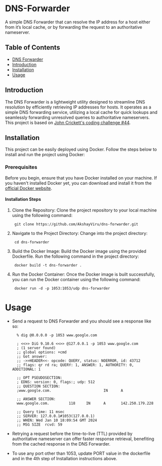 # DNS-Forwarder

A simple DNS Forwarder that can resolve the IP address for a host either from it’s local cache, or by forwarding the request to an authoritative nameserver.

## Table of Contents

- [DNS Forwarder](#dns-forwarder)
- [Introduction](#introduction)
- [Installation](#installation)
- [Usage](#usage)

## Introduction


The DNS Forwarder is a lightweight utility designed to streamline DNS resolution by efficiently retrieving IP addresses for hosts. It operates as a simple DNS forwarding service, utilizing a local cache for quick lookups and seamlessly forwarding unresolved queries to authoritative nameservers. This project is based on [John Crickett's coding challenge #44](https://codingchallenges.substack.com/p/coding-challenge-44-dns-forwarder).

## Installation

This project can be easily deployed using Docker. Follow the steps below to install and run the project using Docker:

### Prerequisites
Before you begin, ensure that you have Docker installed on your machine. If you haven't installed Docker yet, you can download and install it from the [official Docker website](https://www.docker.com/).

#### Installation Steps
1. Clone the Repository: Clone the project repository to your local machine using the following command:

        git clone https://github.com/AkshayViru/dns-forwarder.git

2. Navigate to the Project Directory: Change into the project directory:

        cd dns-forwarder
    
3. Build the Docker Image: Build the Docker image using the provided Dockerfile. Run the following command in the project directory:

        docker build -t dns-forwarder .

4. Run the Docker Container: Once the Docker image is built successfully, you can run the Docker container using the following command:
    
        docker run -d -p 1053:1053/udp dns-forwarder

# Usage

- Send a request to DNS Forwarder and you should see a response like so:

        % dig @0.0.0.0 -p 1053 www.google.com

        ; <<>> DiG 9.10.6 <<>> @127.0.0.1 -p 1053 www.google.com
        ; (1 server found)
        ;; global options: +cmd
        ;; Got answer:
        ;; ->>HEADER<<- opcode: QUERY, status: NOERROR, id: 43712
        ;; flags: qr rd ra; QUERY: 1, ANSWER: 1, AUTHORITY: 0, ADDITIONAL: 1
        
        ;; OPT PSEUDOSECTION:
        ; EDNS: version: 0, flags:; udp: 512
        ;; QUESTION SECTION:
        ;www.google.com.                        IN      A
        
        ;; ANSWER SECTION:
        www.google.com.         118     IN      A       142.250.179.228
        
        ;; Query time: 11 msec
        ;; SERVER: 127.0.0.1#1053(127.0.0.1)
        ;; WHEN: Wed Jan 10 18:09:54 GMT 2024
        ;; MSG SIZE  rcvd: 59
- Retrying a request before the time-to-live (TTL) provided by authoritative nameserver can offer faster response retrieval, benefiting from the cached response in the DNS Forwarder.
- To use any port other than 1053, update PORT value in the dockerfile and in the 4th step of Installation instructions above.
